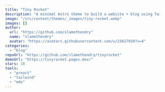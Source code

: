 ```yaml
---
title: "Tiny Rocket"
description: "A minimal Astro theme to build a website + blog using Tailwind CSS. Highly customisable."
image: "/src/content/themes/_images/tiny-rocket.webp"
images: []
author:
  url: "https://github.com/slamethendry"
  name: "slamethendry"
  avatar: "https://avatars.githubusercontent.com/u/23627910?v=4"
categories:
  - "blog"
repoUrl: "https://github.com/slamethendry/tinyrocket"
demoUrl: "https://tinyrocket.pages.dev/"
stars: 18
tools:
  - "preact"
  - "tailwind"
  - "mdx"
---
```

